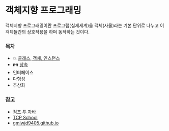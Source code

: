 # 객체지향 프로그래밍

객체지향 프로그래밍이란 프로그램(실제세계)을 객체(사물)라는 기본 단위로 나누고 이 객체들간의 상호작용을 하며 동작하는 것이다.

### 목차

- 💥 [클래스, 객체, 인스턴스](https://github.com/LeeJun1118/TIL/blob/main/java/oop/class_object_instance.md)
- 👪 [상속](https://github.com/LeeJun1118/TIL/blob/main/java/oop/inheritance.md)
- 인터페이스
- 다형성
- 추상화

### 참고

- [점프 투 자바](https://wikidocs.net/218)
- [TCP School](http://www.tcpschool.com/java/java_inheritance_concept)
- [gmlwjd9405.github.io](https://gmlwjd9405.github.io/2018/09/17/class-object-instance.html)
